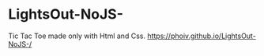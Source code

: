 # LightsOut-NoJS-
Tic Tac Toe made only with Html and Css.
https://phoiv.github.io/LightsOut-NoJS-/
